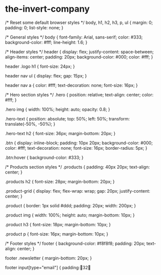 # the-invert-company
/* Reset some default browser styles */
body, h1, h2, h3, p, ul {
    margin: 0;
    padding: 0;
    list-style: none;
}

/* General styles */
body {
    font-family: Arial, sans-serif;
    color: #333;
    background-color: #fff;
    line-height: 1.6;
}

/* Header styles */
header {
    display: flex;
    justify-content: space-between;
    align-items: center;
    padding: 20px;
    background-color: #000;
    color: #fff;
}

header .logo h1 {
    font-size: 24px;
}

header nav ul {
    display: flex;
    gap: 15px;
}

header nav a {
    color: #fff;
    text-decoration: none;
    font-size: 16px;
}

/* Hero section styles */
.hero {
    position: relative;
    text-align: center;
    color: #fff;
}

.hero img {
    width: 100%;
    height: auto;
    opacity: 0.8;
}

.hero-text {
    position: absolute;
    top: 50%;
    left: 50%;
    transform: translate(-50%, -50%);
}

.hero-text h2 {
    font-size: 36px;
    margin-bottom: 20px;
}

.btn {
    display: inline-block;
    padding: 10px 20px;
    background-color: #000;
    color: #fff;
    text-decoration: none;
    font-size: 16px;
    border-radius: 5px;
}

.btn:hover {
    background-color: #333;
}

/* Products section styles */
.products {
    padding: 40px 20px;
    text-align: center;
}

.products h2 {
    font-size: 28px;
    margin-bottom: 20px;
}

.product-grid {
    display: flex;
    flex-wrap: wrap;
    gap: 20px;
    justify-content: center;
}

.product {
    border: 1px solid #ddd;
    padding: 20px;
    width: 200px;
}

.product img {
    width: 100%;
    height: auto;
    margin-bottom: 10px;
}

.product h3 {
    font-size: 18px;
    margin-bottom: 10px;
}

.product p {
    font-size: 16px;
    margin-bottom: 10px;
}

/* Footer styles */
footer {
    background-color: #f8f8f8;
    padding: 20px;
    text-align: center;
}

footer .newsletter {
    margin-bottom: 20px;
}

footer input[type="email"] {
    padding:32
